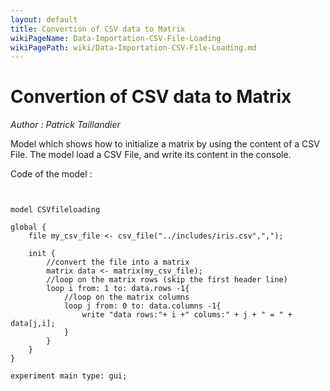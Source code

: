 ```yaml
---
layout: default
title: Convertion of CSV data to Matrix
wikiPageName: Data-Importation-CSV-File-Loading
wikiPagePath: wiki/Data-Importation-CSV-File-Loading.md
---
```

[//]: # (keyword|operator_csv_file)
[//]: # (keyword|type_matrix)
[//]: # (keyword|concept_csv)
[//]: # (keyword|concept_load_file)
# Convertion of CSV data to Matrix


_Author :  Patrick Taillandier_

Model which shows how to initialize a matrix by using the content of a CSV File. The model load a CSV File, and write its content in the console. 


Code of the model : 

```


model CSVfileloading

global {
	file my_csv_file <- csv_file("../includes/iris.csv",",");
	
	init {
		//convert the file into a matrix
		matrix data <- matrix(my_csv_file);
		//loop on the matrix rows (skip the first header line)
		loop i from: 1 to: data.rows -1{
			//loop on the matrix columns
			loop j from: 0 to: data.columns -1{
				write "data rows:"+ i +" colums:" + j + " = " + data[j,i];
			}	
		}		
	}
}

experiment main type: gui;
```
